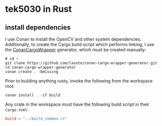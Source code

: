 # tek5030 in Rust

## install dependencies

I use Conan to install the OpenCV and other system dependencies.
Additionally, to create the Cargo build script which performs linking, I use the [ConanCargoWrapper](https://github.com/lasote/conan-cargo-wrapper-generator) generator, which must be created manually:

```shell
# cd ~
git clone https://github.com/lasote/conan-cargo-wrapper-generator.git
cd conan-cargo-wrapper-generator
conan create . -bmissing
```

Prior to building anything rusty, invoke the following from the workspace root:

```shell
conan install . -if build
```

Any crate in the workspace must have the following build script in their `Cargo.toml`:
```toml
build = "../build_common.rs"
```
